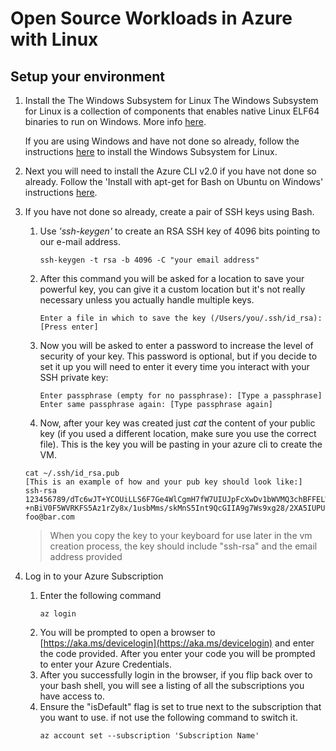 # Open Source Workloads in Azure with Linux
## Setup your environment

1. Install the The Windows Subsystem for Linux
The Windows Subsystem for Linux is a collection of components that enables native Linux ELF64 binaries to run on Windows. More info [here](https://blogs.msdn.microsoft.com/wsl/2016/04/22/windows-subsystem-for-linux-overview/).

    If you are using Windows and have not done so already, follow the instructions [here](https://msdn.microsoft.com/en-us/commandline/wsl/install_guide) to install the Windows Subsystem for Linux. 

1. Next you will need to install the Azure CLI v2.0 if you have not done so already. Follow the 'Install with apt-get for Bash on Ubuntu on Windows' instructions [here](https://docs.microsoft.com/en-us/cli/azure/install-azure-cli?view=azure-cli-latest#install-on-windows).

1. If you have not done so already, create a pair of SSH keys using Bash.
    1. Use *'ssh-keygen'* to create an RSA SSH key of 4096 bits pointing to our e-mail address.
    
        ```
        ssh-keygen -t rsa -b 4096 -C "your email address"
        ```
    
    1. After this command you will be asked for a location to save your powerful key, you can give it a custom location but it's not really necessary unless you actually handle multiple keys.
    
        ```
        Enter a file in which to save the key (/Users/you/.ssh/id_rsa): [Press enter]
        ```
    
    1. Now you will be asked to enter a password to increase the level of security of your key. This password is optional, but if you decide to set it up you will need to enter it every time you interact with your SSH private key:
    
        ```
        Enter passphrase (empty for no passphrase): [Type a passphrase]
        Enter same passphrase again: [Type passphrase again]
        ```
    
    1. Now, after your key was created just *cat* the content of your public key (if you used a different location, make sure you use the correct file). This is the key you will be pasting in your azure cli to create the VM.
    
    ```Shell
    cat ~/.ssh/id_rsa.pub
    [This is an example of how and your pub key should look like:]
    ssh-rsa 123456789/dTc6wJT+YCOUiLLS6F7Ge4WlCgmH7fW7UIUJpFcXwDv1bWVMQ3chBFFELWEhEjCqX7HAVoSjEF8oAwM0Ik5p6y66J420eeOGBLHkyV    +nBiV0F5WVRKFS5Az1rZy8x/1usbMms/skMnS5Int9QcGIIA9g7Ws9xg28/2XA5IUPUZ0kIKbuSv7bAIqrHaH7WXzUeLeOjUIeW34d9WO52kNqiITjyW1D7kThXKtgS9Y5TEie5MuP8plzz+mBID59EFmdEhBK7QquuT6axXXXXXXXXXXXXXZ1rvoysOHxhDvzVWRuc623pV8PPjiBHiu1Y1T foo@bar.com
    ```
    > When you copy the key to your keyboard for use later in the vm creation process, the key should include "ssh-rsa" and the email address provided
1. Log in to your Azure Subscription
    1. Enter the following command
        ```
        az login
        ```
    1. You will be prompted to open a browser to [https://aka.ms/devicelogin](https://aka.ms/devicelogin) and enter the code provided. After you enter your code you will be prompted to enter your Azure Credentials. 
    1. After you successfully login in the browser, if you flip back over to your bash shell, you will see a listing of all the subscriptions you have access to.
    1. Ensure the "isDefault" flag is set to true next to the subscription that you want to use. if not use the following command to switch it. 
        ```
        az account set --subscription 'Subscription Name'
        ```